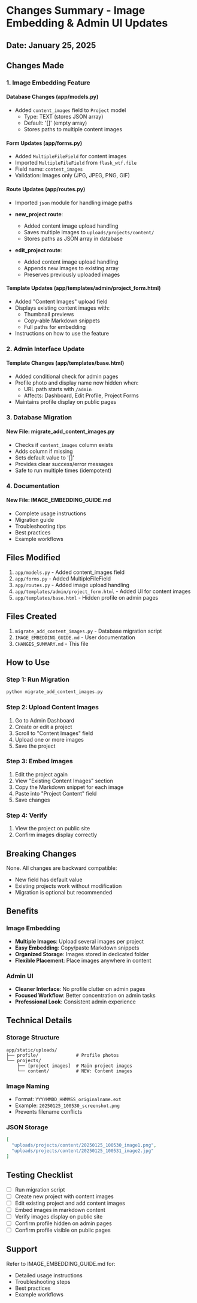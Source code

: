 # Changes Summary - Image Embedding & Admin UI Updates

## Date: January 25, 2025

## Changes Made

### 1. Image Embedding Feature

#### Database Changes (app/models.py)
- Added `content_images` field to `Project` model
  - Type: TEXT (stores JSON array)
  - Default: '[]' (empty array)
  - Stores paths to multiple content images

#### Form Updates (app/forms.py)
- Added `MultipleFileField` for content images
- Imported `MultipleFileField` from `flask_wtf.file`
- Field name: `content_images`
- Validation: Images only (JPG, JPEG, PNG, GIF)

#### Route Updates (app/routes.py)
- Imported `json` module for handling image paths
- **new_project route**:
  - Added content image upload handling
  - Saves multiple images to `uploads/projects/content/`
  - Stores paths as JSON array in database
  
- **edit_project route**:
  - Added content image upload handling
  - Appends new images to existing array
  - Preserves previously uploaded images

#### Template Updates (app/templates/admin/project_form.html)
- Added "Content Images" upload field
- Displays existing content images with:
  - Thumbnail previews
  - Copy-able Markdown snippets
  - Full paths for embedding
- Instructions on how to use the feature

### 2. Admin Interface Update

#### Template Changes (app/templates/base.html)
- Added conditional check for admin pages
- Profile photo and display name now hidden when:
  - URL path starts with `/admin`
  - Affects: Dashboard, Edit Profile, Project Forms
- Maintains profile display on public pages

### 3. Database Migration

#### New File: migrate_add_content_images.py
- Checks if `content_images` column exists
- Adds column if missing
- Sets default value to '[]'
- Provides clear success/error messages
- Safe to run multiple times (idempotent)

### 4. Documentation

#### New File: IMAGE_EMBEDDING_GUIDE.md
- Complete usage instructions
- Migration guide
- Troubleshooting tips
- Best practices
- Example workflows

## Files Modified

1. `app/models.py` - Added content_images field
2. `app/forms.py` - Added MultipleFileField
3. `app/routes.py` - Added image upload handling
4. `app/templates/admin/project_form.html` - Added UI for content images
5. `app/templates/base.html` - Hidden profile on admin pages

## Files Created

1. `migrate_add_content_images.py` - Database migration script
2. `IMAGE_EMBEDDING_GUIDE.md` - User documentation
3. `CHANGES_SUMMARY.md` - This file

## How to Use

### Step 1: Run Migration
```bash
python migrate_add_content_images.py
```

### Step 2: Upload Content Images
1. Go to Admin Dashboard
2. Create or edit a project
3. Scroll to "Content Images" field
4. Upload one or more images
5. Save the project

### Step 3: Embed Images
1. Edit the project again
2. View "Existing Content Images" section
3. Copy the Markdown snippet for each image
4. Paste into "Project Content" field
5. Save changes

### Step 4: Verify
1. View the project on public site
2. Confirm images display correctly

## Breaking Changes

None. All changes are backward compatible:
- New field has default value
- Existing projects work without modification
- Migration is optional but recommended

## Benefits

### Image Embedding
- **Multiple Images**: Upload several images per project
- **Easy Embedding**: Copy/paste Markdown snippets
- **Organized Storage**: Images stored in dedicated folder
- **Flexible Placement**: Place images anywhere in content

### Admin UI
- **Cleaner Interface**: No profile clutter on admin pages
- **Focused Workflow**: Better concentration on admin tasks
- **Professional Look**: Consistent admin experience

## Technical Details

### Storage Structure
```
app/static/uploads/
├── profile/              # Profile photos
└── projects/
    ├── [project images]  # Main project images
    └── content/          # NEW: Content images
```

### Image Naming
- Format: `YYYYMMDD_HHMMSS_originalname.ext`
- Example: `20250125_100530_screenshot.png`
- Prevents filename conflicts

### JSON Storage
```json
[
  "uploads/projects/content/20250125_100530_image1.png",
  "uploads/projects/content/20250125_100531_image2.jpg"
]
```

## Testing Checklist

- [ ] Run migration script
- [ ] Create new project with content images
- [ ] Edit existing project and add content images
- [ ] Embed images in markdown content
- [ ] Verify images display on public site
- [ ] Confirm profile hidden on admin pages
- [ ] Confirm profile visible on public pages

## Support

Refer to IMAGE_EMBEDDING_GUIDE.md for:
- Detailed usage instructions
- Troubleshooting steps
- Best practices
- Example workflows
